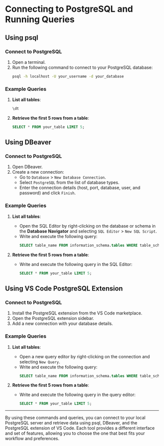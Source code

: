 # Connecting to PostgreSQL and Running Queries

## Using psql

### Connect to PostgreSQL
1. Open a terminal.
2. Run the following command to connect to your PostgreSQL database:
   ```sh
   psql -h localhost -U your_username -d your_database
   ```

### Example Queries
1. **List all tables**:
   ```sql
   \dt
   ```

2. **Retrieve the first 5 rows from a table**:
   ```sql
   SELECT * FROM your_table LIMIT 5;
   ```

## Using DBeaver

### Connect to PostgreSQL
1. Open DBeaver.
2. Create a new connection:
   - Go to `Database` > `New Database Connection`.
   - Select `PostgreSQL` from the list of database types.
   - Enter the connection details (host, port, database, user, and password) and click `Finish`.

### Example Queries
1. **List all tables**:
   - Open the SQL Editor by right-clicking on the database or schema in the **Database Navigator** and selecting `SQL Editor` > `New SQL Script`.
   - Write and execute the following query:
     ```sql
     SELECT table_name FROM information_schema.tables WHERE table_schema = 'public';
     ```

2. **Retrieve the first 5 rows from a table**:
   - Write and execute the following query in the SQL Editor:
     ```sql
     SELECT * FROM your_table LIMIT 5;
     ```

## Using VS Code PostgreSQL Extension

### Connect to PostgreSQL
1. Install the PostgreSQL extension from the VS Code marketplace.
2. Open the PostgreSQL extension sidebar.
3. Add a new connection with your database details.

### Example Queries
1. **List all tables**:
   - Open a new query editor by right-clicking on the connection and selecting `New Query`.
   - Write and execute the following query:
     ```sql
     SELECT table_name FROM information_schema.tables WHERE table_schema = 'public';
     ```

2. **Retrieve the first 5 rows from a table**:
   - Write and execute the following query in the query editor:
     ```sql
     SELECT * FROM your_table LIMIT 5;
     ```

---

By using these commands and queries, you can connect to your local PostgreSQL server and retrieve data using psql, DBeaver, and the PostgreSQL extension of VS Code. Each tool provides a different interface and set of features, allowing you to choose the one that best fits your workflow and preferences.
